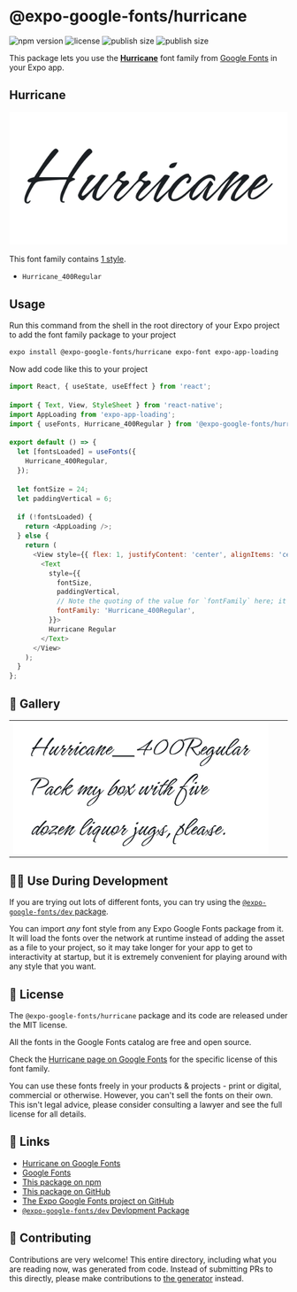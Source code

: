 # @expo-google-fonts/hurricane

![npm version](https://flat.badgen.net/npm/v/@expo-google-fonts/hurricane)
![license](https://flat.badgen.net/github/license/expo/google-fonts)
![publish size](https://flat.badgen.net/packagephobia/install/@expo-google-fonts/hurricane)
![publish size](https://flat.badgen.net/packagephobia/publish/@expo-google-fonts/hurricane)

This package lets you use the [**Hurricane**](https://fonts.google.com/specimen/Hurricane) font family from [Google Fonts](https://fonts.google.com/) in your Expo app.

## Hurricane

![Hurricane](./font-family.png)

This font family contains [1 style](#-gallery).

- `Hurricane_400Regular`

## Usage

Run this command from the shell in the root directory of your Expo project to add the font family package to your project
```sh
expo install @expo-google-fonts/hurricane expo-font expo-app-loading
```

Now add code like this to your project
```js
import React, { useState, useEffect } from 'react';

import { Text, View, StyleSheet } from 'react-native';
import AppLoading from 'expo-app-loading';
import { useFonts, Hurricane_400Regular } from '@expo-google-fonts/hurricane';

export default () => {
  let [fontsLoaded] = useFonts({
    Hurricane_400Regular,
  });

  let fontSize = 24;
  let paddingVertical = 6;

  if (!fontsLoaded) {
    return <AppLoading />;
  } else {
    return (
      <View style={{ flex: 1, justifyContent: 'center', alignItems: 'center' }}>
        <Text
          style={{
            fontSize,
            paddingVertical,
            // Note the quoting of the value for `fontFamily` here; it expects a string!
            fontFamily: 'Hurricane_400Regular',
          }}>
          Hurricane Regular
        </Text>
      </View>
    );
  }
};

```

## 🔡 Gallery


||||
|-|-|-|
|![Hurricane_400Regular](./Hurricane_400Regular.ttf.png)||||


## 👩‍💻 Use During Development

If you are trying out lots of different fonts, you can try using the [`@expo-google-fonts/dev` package](https://github.com/expo/google-fonts/tree/master/font-packages/dev#readme).

You can import *any* font style from any Expo Google Fonts package from it. It will load the fonts
over the network at runtime instead of adding the asset as a file to your project, so it may take longer
for your app to get to interactivity at startup, but it is extremely convenient
for playing around with any style that you want.

## 📖 License

The `@expo-google-fonts/hurricane` package and its code are released under the MIT license.

All the fonts in the Google Fonts catalog are free and open source.

Check the [Hurricane page on Google Fonts](https://fonts.google.com/specimen/Hurricane) for the specific license of this font family.

You can use these fonts freely in your products & projects - print or digital, commercial or otherwise. However, you can't sell the fonts on their own. This isn't legal advice, please consider consulting a lawyer and see the full license for all details.

## 🔗 Links

- [Hurricane on Google Fonts](https://fonts.google.com/specimen/Hurricane)
- [Google Fonts](https://fonts.google.com/)
- [This package on npm](https://www.npmjs.com/package/@expo-google-fonts/hurricane)
- [This package on GitHub](https://github.com/expo/google-fonts/tree/master/font-packages/hurricane)
- [The Expo Google Fonts project on GitHub](https://github.com/expo/google-fonts)
- [`@expo-google-fonts/dev` Devlopment Package](https://github.com/expo/google-fonts/tree/master/font-packages/dev)

## 🤝 Contributing

Contributions are very welcome! This entire directory, including what you are reading now, was generated from code. Instead of submitting PRs to this directly, please make contributions to [the generator](https://github.com/expo/google-fonts/tree/master/packages/generator) instead.
